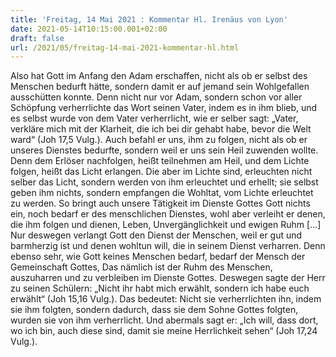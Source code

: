 ```yaml
---
title: 'Freitag, 14 Mai 2021 : Kommentar Hl. Irenäus von Lyon'
date: 2021-05-14T10:15:00.001+02:00
draft: false
url: /2021/05/freitag-14-mai-2021-kommentar-hl.html
---
```


Also hat Gott im Anfang den Adam erschaffen, nicht als ob er selbst des Menschen bedurft hätte, sondern damit er auf jemand sein Wohlgefallen ausschütten konnte. Denn nicht nur vor Adam, sondern schon vor aller Schöpfung verherrlichte das Wort seinen Vater, indem es in ihm blieb, und es selbst wurde von dem Vater verherrlicht, wie er selber sagt: „Vater, verkläre mich mit der Klarheit, die ich bei dir gehabt habe, bevor die Welt ward“ (Joh 17,5 Vulg.). Auch befahl er uns, ihm zu folgen, nicht als ob er unseres Dienstes bedurfte, sondern weil er uns sein Heil zuwenden wollte. Denn dem Erlöser nachfolgen, heißt teilnehmen am Heil, und dem Lichte folgen, heißt das Licht erlangen. Die aber im Lichte sind, erleuchten nicht selber das Licht, sondern werden von ihm erleuchtet und erhellt; sie selbst geben ihm nichts, sondern empfangen die Wohltat, vom Lichte erleuchtet zu werden. So bringt auch unsere Tätigkeit im Dienste Gottes Gott nichts ein, noch bedarf er des menschlichen Dienstes, wohl aber verleiht er denen, die ihm folgen und dienen, Leben, Unvergänglichkeit und ewigen Ruhm \[…\] Nur deswegen verlangt Gott den Dienst der Menschen, weil er gut und barmherzig ist und denen wohltun will, die in seinem Dienst verharren. Denn ebenso sehr, wie Gott keines Menschen bedarf, bedarf der Mensch der Gemeinschaft Gottes, Das nämlich ist der Ruhm des Menschen, auszuharren und zu verbleiben im Dienste Gottes. Deswegen sagte der Herr zu seinen Schülern: „Nicht ihr habt mich erwählt, sondern ich habe euch erwählt“ (Joh 15,16 Vulg.). Das bedeutet: Nicht sie verherrlichten ihn, indem sie ihm folgten, sondern dadurch, dass sie dem Sohne Gottes folgten, wurden sie von ihm verherrlicht. Und abermals sagt er: „Ich will, dass dort, wo ich bin, auch diese sind, damit sie meine Herrlichkeit sehen“ (Joh 17,24 Vulg.).